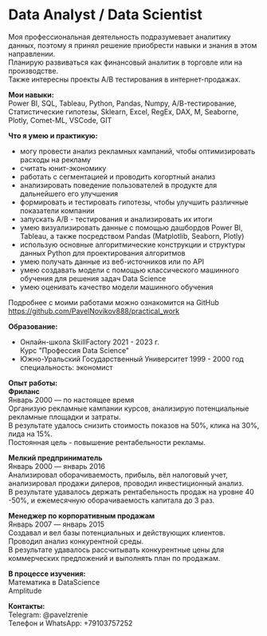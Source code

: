 # Data Analyst / Data Scientist

Моя профессиональная деятельность подразумевает аналитику данных, поэтому я принял решение приобрести навыки и знания в этом направлении.  
Планирую развиваться как финансовый аналитик в торговле или на производстве.  
Также интересны проекты А/В тестирования в интернет-продажах.  
  
**Мои навыки:**    
Power BI, SQL, Tableau, Python, Pandas, Numpy, А/В-тестирование, Статистические гипотезы, Sklearn, Excel, RegEx, DAX, M, Seaborne, Plotly, Comet-ML, VSCode, GIT

**Что я умею и практикую:**  
- могу провести анализ рекламных кампаний, чтобы оптимизировать расходы на рекламу  
- считать юнит-экономику  
- работать с сегментацией и проводить когортный анализ  
- анализировать поведение пользователей в продукте для дальнейшего его улучшения  
- формировать и тестировать гипотезы, чтобы улучшить различные показатели компании  
- запускать A/B - тестирования и анализировать их итоги   
- умею визуализировать данные с помощью дашбордов Power BI, Tableau, а также посредством Pandas (Matplotlib, Seaborn, Plotly)  
- использую основные алгоритмические конструкции и структуры данных Python для проектирования алгоритмов  
- умею получать данные из веб-источников или по API  
- умею создавать модели с помощью классического машинного обучения для решения задач Data Science  
- умею оценивать качество модели машинного обучения  

Подробнее с моими работами можно ознакомится на GitHub https://github.com/PavelNovikov888/practical_work  

**Образование:**   
- Онлайн-школа SkillFactory 2021 - 2023 г.  
Курс "Профессия Data Science"  
- Южно-Уральский Государственный Университет 1999 - 2000 год  
специальность: экономист    

**Опыт работы:**  
**Фриланс**  
Январь 2000 — по настоящее время   
Организую рекламные кампании курсов, анализирую потенциальные рекламные площадки и затраты.    
В результате удалось снизить стоимость показов на 50%, клика на 30%, лида на 15%.  
Постоянная цель - повышение рентабельности рекламы.    

**Мелкий предприниматель**  
Январь 2000 — январь 2016  
Анализировал оборачиваемость, прибыль, вёл налоговый учет, анализировал продажи дилеров, проводил инвестиционный анализ.  
В результате удавалось держать рентабельность продаж на уровне 40 -50%, и ежемесячную оборачиваемость капитала до 3 раз.  

**Менеджер по корпоративным продажам**  
Январь 2007 — январь 2015  
Создавал и вел базы потенциальных и действующих клиентов.  
Проводил анализ конкурентной среды.  
В результате удавалось рассчитывать конкурентные цены для коммерческих предложений и выполнять план по продажам.  

**В процессе изучения:**    
Математика в DataScience  
Amplitude  

**Контакты:**    
Telegram: @pavelzrenie  
Телефон и WhatsApp: +79103757252

 
